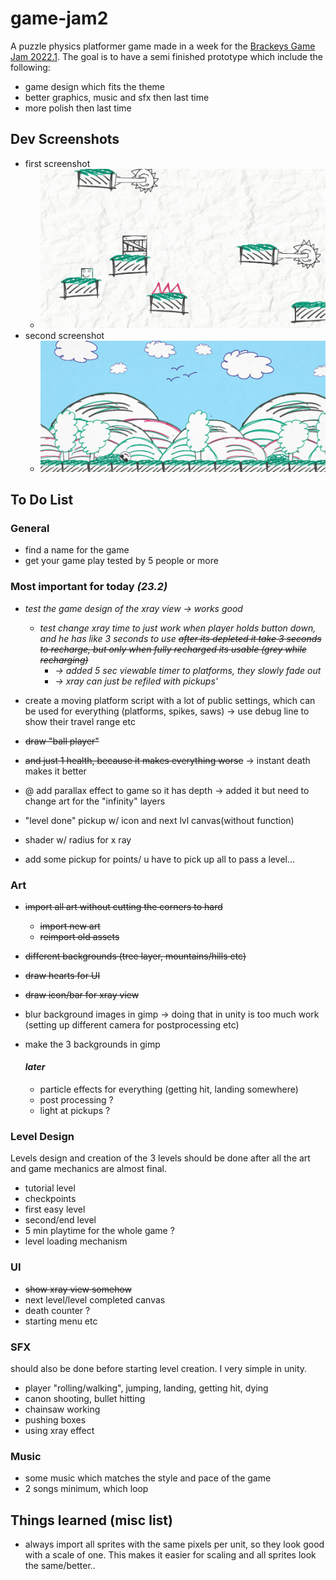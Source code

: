 # game-jam2
A puzzle physics platformer game made in a week for the [Brackeys Game Jam 2022.1](https://itch.io/jam/brackeys-7). The goal is to have a semi finished prototype which include the following: 
* game design which fits the theme
* better graphics, music and sfx then last time
* more polish then last time

## Dev Screenshots
* first screenshot 
    * ![first screenshot](./firstScreenshot.PNG)
* second screenshot 
    * ![second screenshot](./secondScreenshot.PNG)


## To Do List
### General
* find a name for the game
* get your game play tested by 5 people or more

### Most important for today *(23.2)*
* *test the game design of the xray view -> works good*
    * *test change xray time to just work when player holds button down, and he has like 3 seconds to use ~~after its depleted it take 3 seconds to recharge, but only when fully recharged its usable (grey while recharging)~~*
        * *-> added 5 sec viewable timer to platforms, they slowly fade out*
        * *-> xray can just be refiled with pickups'*


* create a moving platform script with a lot of public settings, which can be used for everything (platforms, spikes, saws) -> use debug line to show their travel range etc
* ~~draw "ball player"~~
* ~~and just 1 health, because it makes everything worse~~ → instant death makes it better
* @ add parallax effect to game so it has depth -> added it but need to change art for the "infinity" layers
* "level done" pickup w/ icon and  next lvl canvas(without function)
* shader w/ radius for x ray
* add some pickup for points/ u have to pick up all to pass a level...

### Art 
- ~~import all art without cutting the corners to hard~~
    - ~~import new art~~
    - ~~reimport old assets~~
- ~~different backgrounds (tree layer, mountains/hills etc)~~
 - ~~draw hearts for UI~~
- ~~draw icon/bar for xray view~~
- blur background images in gimp -> doing that in unity is too much work (setting up different camera for postprocessing etc)
- make the 3 backgrounds in gimp

    #### *later*
    * particle effects for everything (getting hit, landing somewhere)
    * post processing ?
    * light at pickups ?

### Level Design 
Levels design and creation of the 3 levels should be done after all the art and game mechanics are almost final. 

* tutorial level
* checkpoints
* first easy level
* second/end level
* 5 min playtime for the whole game ?
* level loading mechanism

### UI 
* ~~show xray view somehow~~
* next level/level completed canvas
* death counter ?
* starting menu etc
### SFX 
should also be done before starting level creation. I very simple in unity.
* player "rolling/walking", jumping, landing, getting hit, dying
* canon shooting, bullet hitting
* chainsaw working
* pushing boxes
* using xray effect

### Music
* some music which matches the style and pace of the game
* 2 songs minimum, which loop


## Things learned (misc list)
* always import all sprites with the same pixels per unit, so they look good with a scale of one. This makes it easier for scaling and all sprites look the same/better..



